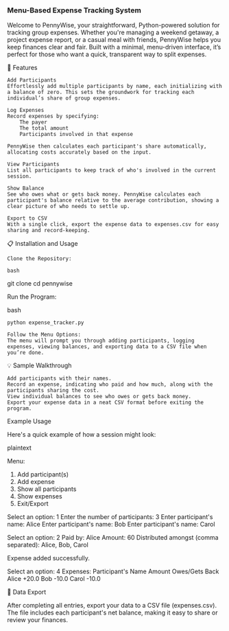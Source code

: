### Menu-Based Expense Tracking System


Welcome to PennyWise, your straightforward, Python-powered solution for tracking group expenses. Whether you're managing a weekend getaway, a project expense report, or a casual meal with friends, PennyWise helps you keep finances clear and fair. Built with a minimal, menu-driven interface, it’s perfect for those who want a quick, transparent way to split expenses.

📌 Features

    Add Participants
    Effortlessly add multiple participants by name, each initializing with a balance of zero. This sets the groundwork for tracking each individual’s share of group expenses.

    Log Expenses
    Record expenses by specifying:
        The payer
        The total amount
        Participants involved in that expense

    PennyWise then calculates each participant's share automatically, allocating costs accurately based on the input.

    View Participants
    List all participants to keep track of who's involved in the current session.

    Show Balance
    See who owes what or gets back money. PennyWise calculates each participant's balance relative to the average contribution, showing a clear picture of who needs to settle up.

    Export to CSV
    With a single click, export the expense data to expenses.csv for easy sharing and record-keeping.

📋 Installation and Usage

    Clone the Repository:

    bash

git clone <repo-url>
cd pennywise

Run the Program:

bash

    python expense_tracker.py

    Follow the Menu Options:
    The menu will prompt you through adding participants, logging expenses, viewing balances, and exporting data to a CSV file when you’re done.

💡 Sample Walkthrough

    Add participants with their names.
    Record an expense, indicating who paid and how much, along with the participants sharing the cost.
    View individual balances to see who owes or gets back money.
    Export your expense data in a neat CSV format before exiting the program.

Example Usage

Here's a quick example of how a session might look:

plaintext

Menu:
1. Add participant(s)
2. Add expense
3. Show all participants
4. Show expenses
5. Exit/Export

Select an option: 1
Enter the number of participants: 3
Enter participant's name: Alice
Enter participant's name: Bob
Enter participant's name: Carol

Select an option: 2
Paid by: Alice
Amount: 60
Distributed amongst (comma separated): Alice, Bob, Carol

Expense added successfully.

Select an option: 4
Expenses:
Participant's Name           Amount Owes/Gets Back  
Alice                         +20.0
Bob                           -10.0
Carol                         -10.0

📝 Data Export

After completing all entries, export your data to a CSV file (expenses.csv). The file includes each participant's net balance, making it easy to share or review your finances.

